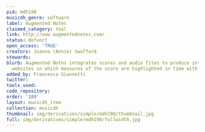 ```yaml
---
pid: mdh190
musicdh_genre: software
label: Augmented Notes
claimed_category: tool
link: http://www.augmentednotes.com/
status: defunct
open_access: 'TRUE'
creators: Joanna (Annie) Swafford
stewards: 
blurb: Augmented Notes integrates scores and audio files to produce interactive multimedia
  websites in which measures of the score are highlighted in time with music.
added_by: Francesca Giannetti
twitter: 
tools_used: 
code_repository: 
order: '189'
layout: musicdh_item
collection: musicdh
thumbnail: img/derivatives/simple/mdh190/thumbnail.jpg
full: img/derivatives/simple/mdh190/fullwidth.jpg
---
```

